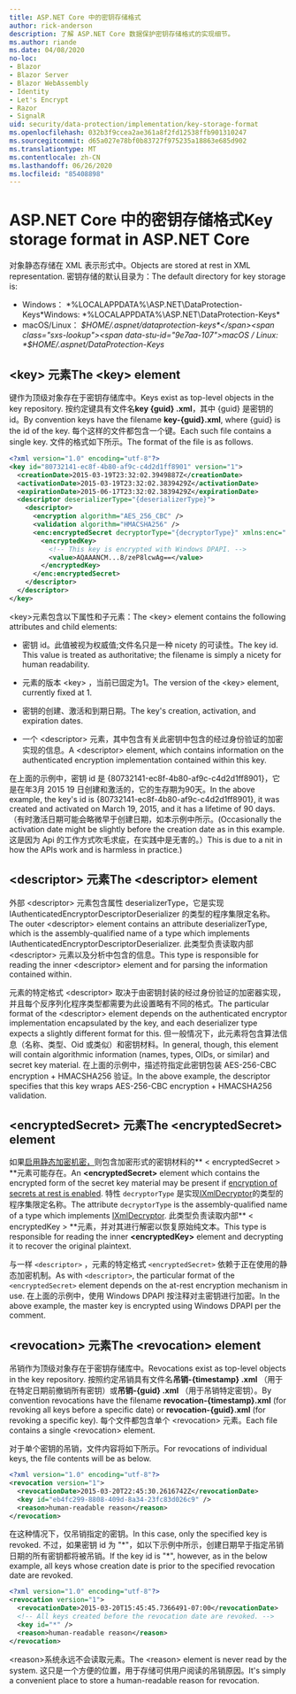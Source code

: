 ```yaml
---
title: ASP.NET Core 中的密钥存储格式
author: rick-anderson
description: 了解 ASP.NET Core 数据保护密钥存储格式的实现细节。
ms.author: riande
ms.date: 04/08/2020
no-loc:
- Blazor
- Blazor Server
- Blazor WebAssembly
- Identity
- Let's Encrypt
- Razor
- SignalR
uid: security/data-protection/implementation/key-storage-format
ms.openlocfilehash: 032b3f9ccea2ae361a8f2fd12538ffb901310247
ms.sourcegitcommit: d65a027e78bf0b83727f975235a18863e685d902
ms.translationtype: MT
ms.contentlocale: zh-CN
ms.lasthandoff: 06/26/2020
ms.locfileid: "85408898"
---
```

# <a name="key-storage-format-in-aspnet-core"></a><span data-ttu-id="9e7aa-103">ASP.NET Core 中的密钥存储格式</span><span class="sxs-lookup"><span data-stu-id="9e7aa-103">Key storage format in ASP.NET Core</span></span>

<a name="data-protection-implementation-key-storage-format"></a>

<span data-ttu-id="9e7aa-104">对象静态存储在 XML 表示形式中。</span><span class="sxs-lookup"><span data-stu-id="9e7aa-104">Objects are stored at rest in XML representation.</span></span> <span data-ttu-id="9e7aa-105">密钥存储的默认目录为：</span><span class="sxs-lookup"><span data-stu-id="9e7aa-105">The default directory for key storage is:</span></span>

* <span data-ttu-id="9e7aa-106">Windows： \*%LOCALAPPDATA%\ASP.NET\DataProtection-Keys\*</span><span class="sxs-lookup"><span data-stu-id="9e7aa-106">Windows: \*%LOCALAPPDATA%\ASP.NET\DataProtection-Keys\*</span></span>
* <span data-ttu-id="9e7aa-107">macOS/Linux： *$HOME/.aspnet/dataprotection-keys*</span><span class="sxs-lookup"><span data-stu-id="9e7aa-107">macOS / Linux: *$HOME/.aspnet/DataProtection-Keys*</span></span>

## <a name="the-key-element"></a><span data-ttu-id="9e7aa-108">\<key> 元素</span><span class="sxs-lookup"><span data-stu-id="9e7aa-108">The \<key> element</span></span>

<span data-ttu-id="9e7aa-109">键作为顶级对象存在于密钥存储库中。</span><span class="sxs-lookup"><span data-stu-id="9e7aa-109">Keys exist as top-level objects in the key repository.</span></span> <span data-ttu-id="9e7aa-110">按约定键具有文件名**key {guid} .xml**，其中 {guid} 是密钥的 id。</span><span class="sxs-lookup"><span data-stu-id="9e7aa-110">By convention keys have the filename **key-{guid}.xml**, where {guid} is the id of the key.</span></span> <span data-ttu-id="9e7aa-111">每个这样的文件都包含一个键。</span><span class="sxs-lookup"><span data-stu-id="9e7aa-111">Each such file contains a single key.</span></span> <span data-ttu-id="9e7aa-112">文件的格式如下所示。</span><span class="sxs-lookup"><span data-stu-id="9e7aa-112">The format of the file is as follows.</span></span>

```xml
<?xml version="1.0" encoding="utf-8"?>
<key id="80732141-ec8f-4b80-af9c-c4d2d1ff8901" version="1">
  <creationDate>2015-03-19T23:32:02.3949887Z</creationDate>
  <activationDate>2015-03-19T23:32:02.3839429Z</activationDate>
  <expirationDate>2015-06-17T23:32:02.3839429Z</expirationDate>
  <descriptor deserializerType="{deserializerType}">
    <descriptor>
      <encryption algorithm="AES_256_CBC" />
      <validation algorithm="HMACSHA256" />
      <enc:encryptedSecret decryptorType="{decryptorType}" xmlns:enc="...">
        <encryptedKey>
          <!-- This key is encrypted with Windows DPAPI. -->
          <value>AQAAANCM...8/zeP8lcwAg==</value>
        </encryptedKey>
      </enc:encryptedSecret>
    </descriptor>
  </descriptor>
</key>
```

<span data-ttu-id="9e7aa-113">\<key>元素包含以下属性和子元素：</span><span class="sxs-lookup"><span data-stu-id="9e7aa-113">The \<key> element contains the following attributes and child elements:</span></span>

* <span data-ttu-id="9e7aa-114">密钥 id。此值被视为权威值;文件名只是一种 nicety 的可读性。</span><span class="sxs-lookup"><span data-stu-id="9e7aa-114">The key id. This value is treated as authoritative; the filename is simply a nicety for human readability.</span></span>

* <span data-ttu-id="9e7aa-115">元素的版本 \<key> ，当前已固定为1。</span><span class="sxs-lookup"><span data-stu-id="9e7aa-115">The version of the \<key> element, currently fixed at 1.</span></span>

* <span data-ttu-id="9e7aa-116">密钥的创建、激活和到期日期。</span><span class="sxs-lookup"><span data-stu-id="9e7aa-116">The key's creation, activation, and expiration dates.</span></span>

* <span data-ttu-id="9e7aa-117">一个 \<descriptor> 元素，其中包含有关此密钥中包含的经过身份验证的加密实现的信息。</span><span class="sxs-lookup"><span data-stu-id="9e7aa-117">A \<descriptor> element, which contains information on the authenticated encryption implementation contained within this key.</span></span>

<span data-ttu-id="9e7aa-118">在上面的示例中，密钥 id 是 {80732141-ec8f-4b80-af9c-c4d2d1ff8901}，它是在年3月 2015 19 日创建和激活的，它的生存期为90天。</span><span class="sxs-lookup"><span data-stu-id="9e7aa-118">In the above example, the key's id is {80732141-ec8f-4b80-af9c-c4d2d1ff8901}, it was created and activated on March 19, 2015, and it has a lifetime of 90 days.</span></span> <span data-ttu-id="9e7aa-119">（有时激活日期可能会略微早于创建日期，如本示例中所示。</span><span class="sxs-lookup"><span data-stu-id="9e7aa-119">(Occasionally the activation date might be slightly before the creation date as in this example.</span></span> <span data-ttu-id="9e7aa-120">这是因为 Api 的工作方式吹毛求疵，在实践中是无害的。）</span><span class="sxs-lookup"><span data-stu-id="9e7aa-120">This is due to a nit in how the APIs work and is harmless in practice.)</span></span>

## <a name="the-descriptor-element"></a><span data-ttu-id="9e7aa-121">\<descriptor> 元素</span><span class="sxs-lookup"><span data-stu-id="9e7aa-121">The \<descriptor> element</span></span>

<span data-ttu-id="9e7aa-122">外部 \<descriptor> 元素包含属性 deserializerType，它是实现 IAuthenticatedEncryptorDescriptorDeserializer 的类型的程序集限定名称。</span><span class="sxs-lookup"><span data-stu-id="9e7aa-122">The outer \<descriptor> element contains an attribute deserializerType, which is the assembly-qualified name of a type which implements IAuthenticatedEncryptorDescriptorDeserializer.</span></span> <span data-ttu-id="9e7aa-123">此类型负责读取内部 \<descriptor> 元素以及分析中包含的信息。</span><span class="sxs-lookup"><span data-stu-id="9e7aa-123">This type is responsible for reading the inner \<descriptor> element and for parsing the information contained within.</span></span>

<span data-ttu-id="9e7aa-124">元素的特定格式 \<descriptor> 取决于由密钥封装的经过身份验证的加密器实现，并且每个反序列化程序类型都需要为此设置略有不同的格式。</span><span class="sxs-lookup"><span data-stu-id="9e7aa-124">The particular format of the \<descriptor> element depends on the authenticated encryptor implementation encapsulated by the key, and each deserializer type expects a slightly different format for this.</span></span> <span data-ttu-id="9e7aa-125">但一般情况下，此元素将包含算法信息（名称、类型、Oid 或类似）和密钥材料。</span><span class="sxs-lookup"><span data-stu-id="9e7aa-125">In general, though, this element will contain algorithmic information (names, types, OIDs, or similar) and secret key material.</span></span> <span data-ttu-id="9e7aa-126">在上面的示例中，描述符指定此密钥包装 AES-256-CBC encryption + HMACSHA256 验证。</span><span class="sxs-lookup"><span data-stu-id="9e7aa-126">In the above example, the descriptor specifies that this key wraps AES-256-CBC encryption + HMACSHA256 validation.</span></span>

## <a name="the-encryptedsecret-element"></a><span data-ttu-id="9e7aa-127">\<encryptedSecret> 元素</span><span class="sxs-lookup"><span data-stu-id="9e7aa-127">The \<encryptedSecret> element</span></span>

<span data-ttu-id="9e7aa-128">如果[启用静态加密机密，](xref:security/data-protection/implementation/key-encryption-at-rest)则包含加密形式的密钥材料的\*\* &lt; encryptedSecret &gt; \*\*元素可能存在。</span><span class="sxs-lookup"><span data-stu-id="9e7aa-128">An **&lt;encryptedSecret&gt;** element which contains the encrypted form of the secret key material may be present if [encryption of secrets at rest is enabled](xref:security/data-protection/implementation/key-encryption-at-rest).</span></span> <span data-ttu-id="9e7aa-129">特性 `decryptorType` 是实现[IXmlDecryptor](/dotnet/api/microsoft.aspnetcore.dataprotection.xmlencryption.ixmldecryptor)的类型的程序集限定名称。</span><span class="sxs-lookup"><span data-stu-id="9e7aa-129">The attribute `decryptorType` is the assembly-qualified name of a type which implements [IXmlDecryptor](/dotnet/api/microsoft.aspnetcore.dataprotection.xmlencryption.ixmldecryptor).</span></span> <span data-ttu-id="9e7aa-130">此类型负责读取内部\*\* &lt; encryptedKey &gt; \*\*元素，并对其进行解密以恢复原始纯文本。</span><span class="sxs-lookup"><span data-stu-id="9e7aa-130">This type is responsible for reading the inner **&lt;encryptedKey&gt;** element and decrypting it to recover the original plaintext.</span></span>

<span data-ttu-id="9e7aa-131">与一样 `<descriptor>` ，元素的特定格式 `<encryptedSecret>` 依赖于正在使用的静态加密机制。</span><span class="sxs-lookup"><span data-stu-id="9e7aa-131">As with `<descriptor>`, the particular format of the `<encryptedSecret>` element depends on the at-rest encryption mechanism in use.</span></span> <span data-ttu-id="9e7aa-132">在上面的示例中，使用 Windows DPAPI 按注释对主密钥进行加密。</span><span class="sxs-lookup"><span data-stu-id="9e7aa-132">In the above example, the master key is encrypted using Windows DPAPI per the comment.</span></span>

## <a name="the-revocation-element"></a><span data-ttu-id="9e7aa-133">\<revocation> 元素</span><span class="sxs-lookup"><span data-stu-id="9e7aa-133">The \<revocation> element</span></span>

<span data-ttu-id="9e7aa-134">吊销作为顶级对象存在于密钥存储库中。</span><span class="sxs-lookup"><span data-stu-id="9e7aa-134">Revocations exist as top-level objects in the key repository.</span></span> <span data-ttu-id="9e7aa-135">按照约定吊销具有文件名**吊销-{timestamp} .xml** （用于在特定日期前撤销所有密钥）或**吊销-{guid} .xml** （用于吊销特定密钥）。</span><span class="sxs-lookup"><span data-stu-id="9e7aa-135">By convention revocations have the filename **revocation-{timestamp}.xml** (for revoking all keys before a specific date) or **revocation-{guid}.xml** (for revoking a specific key).</span></span> <span data-ttu-id="9e7aa-136">每个文件都包含单个 \<revocation> 元素。</span><span class="sxs-lookup"><span data-stu-id="9e7aa-136">Each file contains a single \<revocation> element.</span></span>

<span data-ttu-id="9e7aa-137">对于单个密钥的吊销，文件内容将如下所示。</span><span class="sxs-lookup"><span data-stu-id="9e7aa-137">For revocations of individual keys, the file contents will be as below.</span></span>

```xml
<?xml version="1.0" encoding="utf-8"?>
<revocation version="1">
  <revocationDate>2015-03-20T22:45:30.2616742Z</revocationDate>
  <key id="eb4fc299-8808-409d-8a34-23fc83d026c9" />
  <reason>human-readable reason</reason>
</revocation>
```

<span data-ttu-id="9e7aa-138">在这种情况下，仅吊销指定的密钥。</span><span class="sxs-lookup"><span data-stu-id="9e7aa-138">In this case, only the specified key is revoked.</span></span> <span data-ttu-id="9e7aa-139">不过，如果密钥 id 为 "\*"，如以下示例中所示，创建日期早于指定吊销日期的所有密钥都将被吊销。</span><span class="sxs-lookup"><span data-stu-id="9e7aa-139">If the key id is "\*", however, as in the below example, all keys whose creation date is prior to the specified revocation date are revoked.</span></span>

```xml
<?xml version="1.0" encoding="utf-8"?>
<revocation version="1">
  <revocationDate>2015-03-20T15:45:45.7366491-07:00</revocationDate>
  <!-- All keys created before the revocation date are revoked. -->
  <key id="*" />
  <reason>human-readable reason</reason>
</revocation>
```

<span data-ttu-id="9e7aa-140">\<reason>系统永远不会读取元素。</span><span class="sxs-lookup"><span data-stu-id="9e7aa-140">The \<reason> element is never read by the system.</span></span> <span data-ttu-id="9e7aa-141">这只是一个方便的位置，用于存储可供用户阅读的吊销原因。</span><span class="sxs-lookup"><span data-stu-id="9e7aa-141">It's simply a convenient place to store a human-readable reason for revocation.</span></span>
